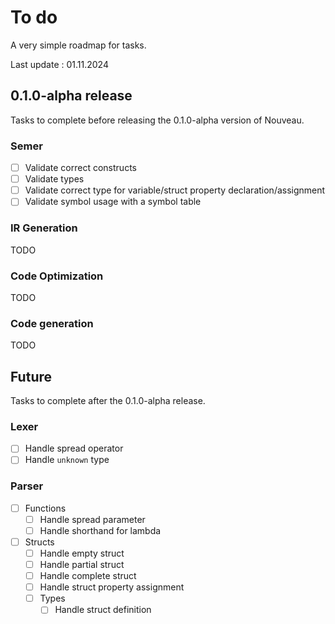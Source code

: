 # To do

A very simple roadmap for tasks.

Last update : 01.11.2024

## 0.1.0-alpha release

Tasks to complete before releasing the 0.1.0-alpha version of Nouveau.

### Semer

-   [ ] Validate correct constructs
-   [ ] Validate types
-   [ ] Validate correct type for variable/struct property declaration/assignment
-   [ ] Validate symbol usage with a symbol table

### IR Generation

TODO

### Code Optimization

TODO

### Code generation

TODO

## Future

Tasks to complete after the 0.1.0-alpha release.

### Lexer

-   [ ] Handle spread operator
-   [ ] Handle `unknown` type

### Parser

-   [ ] Functions
    -   [ ] Handle spread parameter
    -   [ ] Handle shorthand for lambda
-   [ ] Structs
    -   [ ] Handle empty struct
    -   [ ] Handle partial struct
    -   [ ] Handle complete struct
    -   [ ] Handle struct property assignment
    -   [ ] Types
        -   [ ] Handle struct definition
